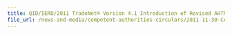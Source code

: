 ```yaml
---
title: QID/IERD/2011 TradeNet® Version 4.1 Introduction of Revised AHTN Codes and Product Codes Control of Fish Fry and Fish for Breeding and Farming 
file_url: /news-and-media/competent-authorities-circulars/2011-11-30-CA.pdf
---
```


